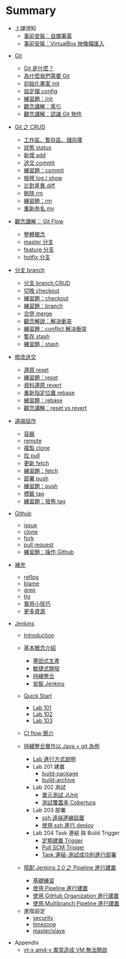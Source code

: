 # Summary

  - 上課須知
    - [事前安裝：自備筆電](prepare/laptop.md)
    - [事前安裝：VirtualBox 映像檔匯入](prepare/vm-import.md)
  * [Git]()
    * [Git 是什麼？](./git/foundation/what.md)
    * [為什麼我們需要 Git](./git/foundation/why.md)
    * [初始化專案 init](./git/command/init.md)
    * [設定檔 config](./git/command/config.md)
    * [練習題：init](./git/practice/init.md)
    * [觀念講解：索引](./git/foundation/index.md)
    * [觀念講解：認識 Git 物件](./git/foundation/object.md)
  * [Git 之 CRUD]()
    * [工作區、暫存區、儲存庫](./git/foundation/space.md)
    * [狀態 status](./git/command/status.md)
    * [新增 add](./git/command/add.md)
    * [送交 commit](./git/command/commit.md)
    * [練習題：commit](./git/practice/commit.md)
    * [檢視 log / show](./git/command/log.md)
    * [比對差異 diff](./git/command/diff.md)
    * [刪除 rm](./git/command/rm.md)
    * [練習題：rm](./git/practice/rm.md)
    * [重新命名 mv](./git/command/mv.md)
  * [觀念講解： Git Flow]()
    * [整體概念](./git/git-flow/README.md)
    * [master 分支](./git/git-flow/master.md)
    * [feature 分支](./git/git-flow/feature.md)
    * [hotfix 分支](./git/git-flow/hotfix.md)
  * [分支 branch]()
    * [分支 branch CRUD](./git/command/branch.md)
    * [切換 checkout](./git/command/checkout.md)
    * [練習題：checkout](./git/practice/checkout.md)
    * [練習題：branch](./git/practice/branch.md)
    * [合併 merge](./git/command/merge.md)
    * [觀念解說：解決衝突](./git/foundation/conflict.md)
    * [練習題：conflict 解決衝突](./git/practice/conflict.md)
    * [暫存 stash](./git/command/stash.md)
    * [練習題：stash](./git/practice/stash.md)
  * [修改送交]()
    * [還原 reset](./git/command/reset.md)
    * [練習題：reset](./git/practice/reset.md)
    * [資料還原 revert](./git/command/revert.md)
    * [重新指定位置 rebase](./git/command/rebase.md)
    * [練習題：rebase](./git/practice/rebase.md)
    * [觀念講解：reset vs revert](./git/foundation/reset-vs-revert.md)
  * [遠端協作]()
    * [容器](./git/foundation/container.md)
    * [remote](./git/command/remote.md)
    * [複製 clone](./git/command/clone.md)
    * [拉 pull](./git/command/pull.md)
    * [更新 fetch](./git/command/fetch.md)
    * [練習題：fetch](./git/practice/fetch.md)
    * [部署 push](./git/command/push.md)
    * [練習題：push](./git/practice/push.md)
    * [標籤 tag](./git/command/tag.md)
    * [練習題：發佈 tag](./git/practice/tag.md)
  * [Github](./git/github/README.md)
    * [issue](./git/github/issue.md)
    * [clone](./git/github/clone.md)
    * [fork](./git/github/fork.md)
    * [pull request](./git/github/pr.md)
    * [練習題：操作 Github](./git/practice/github.md)
  * [補充]()
    * [reflog](./git/command/reflog.md)
    * [blame](./git/command/blame.md)
    * [grep](./git/command/grep.md)
    * [tig](./git/mise/tig.md)
    * [實用小技巧](./git/tips.md)
    * [更多資源](./git/resource.md)
  * [Jenkins]()
    * [Introduction](jenkins/README.md)
    * [基本概念介紹](jenkins/basic/README.md)
      * [豐田式生產](jenkins/basic/lean.md)
      * [敏捷式開發](jenkins/basic/agile.md)
      * [持續整合](jenkins/basic/continuous-integration.md)
      * [安裝 Jenkins](jenkins/basic/install.md)
        
    * [Quick Start](jenkins/workshop/README.md)
      * [Lab 101](jenkins/workshop/lab101.md)
      * [Lab 102](jenkins/workshop/lab102.md)
      * [Lab 103](jenkins/workshop/lab104.md)
      
    * [CI flow 簡介](jenkins/task/flow.md)
    * [持續整合實作以 Java + git 為例](jenkins/task/java_git/README.md)
      * [Lab 進行方式說明](jenkins/task/README.md)
      * Lab 201 建置 
        * [build-package](jenkins/task/java_git/build.md)
        * [build-archive](jenkins/common/build-archive.md)
      * Lab 202 測試
        * [單元測試 JUnit ](jenkins/common/test-report.md)
        * [測試覆蓋率 Cobertura](jenkins/plugin/cobertura.md)
      * Lab 203 部署
        * [ssh 遠端連線設置](jenkins/setup/ssh.md)
        * [使用 ssh 進行 deploy](jenkins/task/java_git/release.md)
      * Lab 204 Task 連結 與 Build Trigger
        * [定期建置 Trigger](jenkins/task/cron_test.md)
        * [Pull SCM Trigger](jenkins/task/pull_scm/README.md)
        * [Task 連結-測試成功則進行部署](jenkins/task/if_test_ok_then_preview.md)
    
    * [搭配 Jenkins 2.0 之 Pipeline 進行建置](jenkins/jenkins2/README.md)
      * [基礎練習](jenkins/jenkins2/pipeline/tutorial/README.md)
      * [使用 Pipeline 進行建置](jenkins/jenkins2/pipeline/build/README.md)
      * [使用 GitHub Organization 進行建置](jenkins/jenkins2/github-organization/README.md)
      * [使用 Multibranch Pipeline 進行建置](jenkins/jenkins2/multibranch-pipeline/README.md)

    <!-- * 設定
      * [環境變數](jenkins/setup/env.md)
      * [ssh 與 scp](jenkins/setup/ssh.md) -->

    * 進階設定
      * [security](jenkins/setup/security.md)
      * [timezone](jenkins/setup/timezone.md)
      * [master/slave](jenkins/setup/master-slave.md)


  - Appendix
    - [vt-x amd-v 異常造成 VM 無法開啟](docker/troubleshooting/vt_x_amd_v_error/README.md)